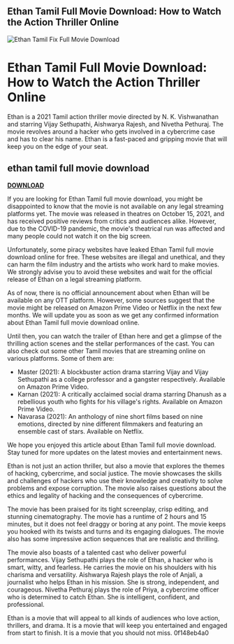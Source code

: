 ## Ethan Tamil Full Movie Download: How to Watch the Action Thriller Online

 
![Ethan Tamil Fix Full Movie Download](https://encrypted-tbn0.gstatic.com/images?q=tbn:ANd9GcQ_IuTt70okFmhcU1ii3CsBr_F6pLdSIKTFS-UND20lemzZfBLaPZQl_TM)

 
# Ethan Tamil Full Movie Download: How to Watch the Action Thriller Online
 
Ethan is a 2021 Tamil action thriller movie directed by N. K. Vishwanathan and starring Vijay Sethupathi, Aishwarya Rajesh, and Nivetha Pethuraj. The movie revolves around a hacker who gets involved in a cybercrime case and has to clear his name. Ethan is a fast-paced and gripping movie that will keep you on the edge of your seat.
 
## ethan tamil full movie download


[**DOWNLOAD**](https://climmulponorc.blogspot.com/?c=2tKxsa)

 
If you are looking for Ethan Tamil full movie download, you might be disappointed to know that the movie is not available on any legal streaming platforms yet. The movie was released in theatres on October 15, 2021, and has received positive reviews from critics and audiences alike. However, due to the COVID-19 pandemic, the movie's theatrical run was affected and many people could not watch it on the big screen.
 
Unfortunately, some piracy websites have leaked Ethan Tamil full movie download online for free. These websites are illegal and unethical, and they can harm the film industry and the artists who work hard to make movies. We strongly advise you to avoid these websites and wait for the official release of Ethan on a legal streaming platform.
 
As of now, there is no official announcement about when Ethan will be available on any OTT platform. However, some sources suggest that the movie might be released on Amazon Prime Video or Netflix in the next few months. We will update you as soon as we get any confirmed information about Ethan Tamil full movie download online.
 
Until then, you can watch the trailer of Ethan here and get a glimpse of the thrilling action scenes and the stellar performances of the cast. You can also check out some other Tamil movies that are streaming online on various platforms. Some of them are:
 
- Master (2021): A blockbuster action drama starring Vijay and Vijay Sethupathi as a college professor and a gangster respectively. Available on Amazon Prime Video.
- Karnan (2021): A critically acclaimed social drama starring Dhanush as a rebellious youth who fights for his village's rights. Available on Amazon Prime Video.
- Navarasa (2021): An anthology of nine short films based on nine emotions, directed by nine different filmmakers and featuring an ensemble cast of stars. Available on Netflix.

We hope you enjoyed this article about Ethan Tamil full movie download. Stay tuned for more updates on the latest movies and entertainment news.
  
Ethan is not just an action thriller, but also a movie that explores the themes of hacking, cybercrime, and social justice. The movie showcases the skills and challenges of hackers who use their knowledge and creativity to solve problems and expose corruption. The movie also raises questions about the ethics and legality of hacking and the consequences of cybercrime.
 
The movie has been praised for its tight screenplay, crisp editing, and stunning cinematography. The movie has a runtime of 2 hours and 15 minutes, but it does not feel draggy or boring at any point. The movie keeps you hooked with its twists and turns and its engaging dialogues. The movie also has some impressive action sequences that are realistic and thrilling.
 
The movie also boasts of a talented cast who deliver powerful performances. Vijay Sethupathi plays the role of Ethan, a hacker who is smart, witty, and fearless. He carries the movie on his shoulders with his charisma and versatility. Aishwarya Rajesh plays the role of Anjali, a journalist who helps Ethan in his mission. She is strong, independent, and courageous. Nivetha Pethuraj plays the role of Priya, a cybercrime officer who is determined to catch Ethan. She is intelligent, confident, and professional.
 
Ethan is a movie that will appeal to all kinds of audiences who love action, thrillers, and drama. It is a movie that will keep you entertained and engaged from start to finish. It is a movie that you should not miss.
 0f148eb4a0
